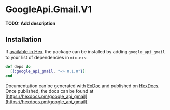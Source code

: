 # GoogleApi.Gmail.V1

**TODO: Add description**

## Installation

If [available in Hex](https://hex.pm/docs/publish), the package can be installed
by adding `google_api_gmail` to your list of dependencies in `mix.exs`:

```elixir
def deps do
  [{:google_api_gmail, "~> 0.1.0"}]
end
```

Documentation can be generated with [ExDoc](https://github.com/elixir-lang/ex_doc)
and published on [HexDocs](https://hexdocs.pm). Once published, the docs can
be found at [https://hexdocs.pm/google_api_gmail](https://hexdocs.pm/google_api_gmail).
